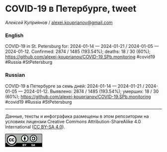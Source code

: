 # COVID-19 в Петербурге, tweet

*Алексей Куприянов* / <alexei.kouprianov@gmail.com>

### English

<!-- COVID-19 in St. Petersburg for: 2024-01-14 --- 2024-01-21 / 2024-01-05 --- 2024-01-12. Сonfirmed: 2874 / 1485 (193.54%); hospitalized:  /   (); deaths: 18 / 30 (60%); https://github.com/alexei-kouprianov/COVID-19.SPb.monitoring #covid19 #Russia #StPetersburg -->

COVID-19 in St. Petersburg for: 2024-01-14 — 2024-01-21 / 2024-01-05 —
2024-01-12. Сonfirmed: 2874 / 1485 (193.54%); deaths: 18 / 30 (60%);
<https://github.com/alexei-kouprianov/COVID-19.SPb.monitoring> \#covid19
\#Russia \#StPetersburg

### Russian

<!-- COVID-19 в Петербурге за семь дней: 2024-01-14 --- 2024-01-21 / 2024-01-05 --- 2024-01-12. Выявлено: 2874 / 1485 (193.54%); госпитализировано:  /   (); умерших: 18 / 30 (60%); https://github.com/alexei-kouprianov/COVID-19.SPb.monitoring #covid19 #Russia #StPetersburg -->

COVID-19 в Петербурге за семь дней: 2024-01-14 — 2024-01-21 / 2024-01-05
— 2024-01-12. Выявлено: 2874 / 1485 (193.54%); умерших: 18 / 30 (60%);
<https://github.com/alexei-kouprianov/COVID-19.SPb.monitoring> \#covid19
\#Russia \#StPetersburg

------------------------------------------------------------------------

Данные, тексты и инфографика размещены в этом репозитории на условиях
лицензии Creative Commons Attribution-ShareAlike 4.0 International ([CC
BY-SA 4.0](https://creativecommons.org/licenses/by-sa/4.0/)).

![](../misc/CC-BY-SA-icon.png "CC-BY-SA")
